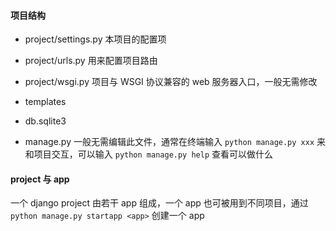 #### 项目结构

- project/settings.py
	本项目的配置项
- project/urls.py
	用来配置项目路由
- project/wsgi.py
	项目与 WSGI 协议兼容的 web 服务器入口，一般无需修改
- templates

- db.sqlite3

- manage.py
	一般无需编辑此文件，通常在终端输入 `python manage.py xxx` 来和项目交互，可以输入 `python manage.py help` 查看可以做什么

#### project 与 app

一个 django project 由若干 app 组成，一个 app 也可被用到不同项目，通过 `python manage.py startapp <app>` 创建一个 app


